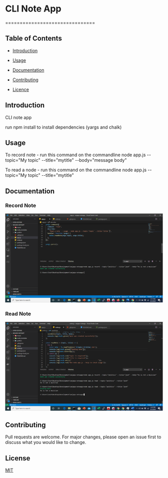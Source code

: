 # CLI Note App

===============================

## Table of Contents

- [Introduction](#introduction)

- [Usage](#usage)

- [Documentation](#documentation)

- [Contributing](#contributing)

- [Licence](#usage)

## Introduction

CLI note app

run npm install to install dependencies (yargs and chalk)

## Usage

To record note - run this command on the commandline
node app.js --topic="My topic" --title="mytitle" --body="message body"

To read a node - run this command on the commandline
node app.js --topic="My topic" --title="mytitle"

## Documentation

### Record Note
![Record Note](./img/note1.png)

### Read Note
![Read Note](./img/note2.png)

## Contributing

Pull requests are welcome. For major changes, please open an issue first to discuss what you would like to change.

## License

[MIT](https://choosealicense.com/licenses/mit/)
